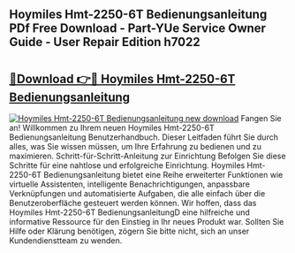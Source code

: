 ## Hoymiles Hmt-2250-6T Bedienungsanleitung PDf Free Download - Part-YUe Service Owner Guide - User Repair Edition h7022

# <h2><a href="http://df0tuof.blite.top/?on=Hoymiles+Hmt-2250-6T+Bedienungsanleitung">🔗Download 👉🔴 Hoymiles Hmt-2250-6T Bedienungsanleitung</a></h2>

[![Hoymiles Hmt-2250-6T Bedienungsanleitung new download](https://i.imgur.com/lujVjoI.png)](http://df0tuof.blite.top/?on=Hoymiles+Hmt-2250-6T+Bedienungsanleitung)
Fangen Sie an! Willkommen zu Ihrem neuen Hoymiles Hmt-2250-6T Bedienungsanleitung Benutzerhandbuch. Dieser Leitfaden führt Sie durch alles, was Sie wissen müssen, um Ihre Erfahrung zu bedienen und zu maximieren. Schritt-für-Schritt-Anleitung zur Einrichtung Befolgen Sie diese Schritte für eine nahtlose und erfolgreiche Einrichtung. Hoymiles Hmt-2250-6T Bedienungsanleitung bietet eine Reihe erweiterter Funktionen wie virtuelle Assistenten, intelligente Benachrichtigungen, anpassbare Verknüpfungen und automatisierte Aufgaben, die alle einfach über die Benutzeroberfläche gesteuert werden können. Wir hoffen, dass das Hoymiles Hmt-2250-6T BedienungsanleitungD eine hilfreiche und informative Ressource für den Einstieg in Ihr neues Produkt war. Sollten Sie Hilfe oder Klärung benötigen, zögern Sie bitte nicht, sich an unser Kundendienstteam zu wenden.
